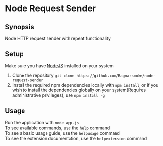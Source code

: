 # Node Request Sender

## Synopsis<a name="synopsis"></a>
Node HTTP request sender with repeat functionality

## Setup<a name="setup"></a>
Make sure you have [NodeJS](https://nodejs.org/) installed on your system
1. Clone the repository `git clone https://github.com/Ragnarsmoke/node-request-sender`
2. Install the required npm dependencies locally with `npm install`,
or if you wish to install the dependencies globally on your system(Requires administrative privileges),
use `npm install -g`

## Usage<a name="usage"></a>
Run the application with `node app.js`  
To see available commands, use the `help` command  
To see a basic usage guide, use the `helpusage` command  
To see the extension documentation, use the `helpextension` command  
